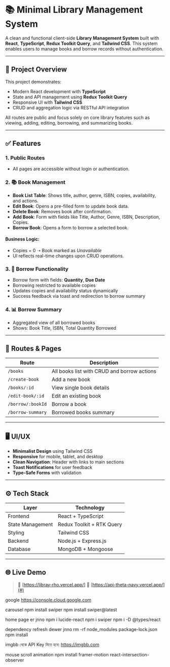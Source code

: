 # 📚 Minimal Library Management System

A clean and functional client-side **Library Management System** built with **React**, **TypeScript**, **Redux Toolkit Query**, and **Tailwind CSS**. This system enables users to manage books and borrow records without authentication.

---

## 🚀 Project Overview

This project demonstrates:
- Modern React development with **TypeScript**
- State and API management using **Redux Toolkit Query**
- Responsive UI with **Tailwind CSS**
- CRUD and aggregation logic via RESTful API integration

All routes are public and focus solely on core library features such as viewing, adding, editing, borrowing, and summarizing books.

---

## ✅ Features

### 1. Public Routes
- All pages are accessible without login or authentication.

### 2. 📚 Book Management
- **Book List Table**: Shows title, author, genre, ISBN, copies, availability, and actions.
- **Edit Book**: Opens a pre-filled form to update book data.
- **Delete Book**: Removes book after confirmation.
- **Add Book**: Form with fields like Title, Author, Genre, ISBN, Description, Copies.
- **Borrow Book**: Opens a form to borrow a selected book.

#### Business Logic:
- Copies = 0 ➝ Book marked as *Unavailable*
- UI reflects real-time changes upon CRUD operations.

### 3. 🔄 Borrow Functionality
- Borrow form with fields: **Quantity**, **Due Date**
- Borrowing restricted to available copies
- Updates copies and availability status dynamically
- Success feedback via toast and redirection to borrow summary

### 4. 📊 Borrow Summary
- Aggregated view of all borrowed books
- Shows: Book Title, ISBN, Total Quantity Borrowed

---

## 🧩 Routes & Pages

| Route | Description |
|-------|-------------|
| `/books` | All books list with CRUD and borrow actions |
| `/create-book` | Add a new book |
| `/books/:id` | View single book details |
| `/edit-book/:id` | Edit an existing book |
| `/borrow/:bookId` | Borrow a book |
| `/borrow-summary` | Borrowed books summary |

---

## 🖥️ UI/UX

- **Minimalist Design** using Tailwind CSS
- **Responsive** for mobile, tablet, and desktop
- **Clean Navigation**: Header with links to main sections
- **Toast Notifications** for user feedback
- **Type-Safe Forms** with validation

---

## ⚙️ Tech Stack

| Layer | Technology |
|-------|------------|
| Frontend | React + TypeScript |
| State Management | Redux Toolkit + RTK Query |
| Styling | Tailwind CSS |
| Backend | Node.js + Express.js |
| Database | MongoDB + Mongoose |

---

## 🌐 Live Demo

> 🔗 [https://libray-rho.vercel.app/]
> 🔗 [https://api-theta-navy.vercel.app/](#)

google 
https://console.cloud.google.com

carousel
npm install swiper
npm install swiper@latest

home page er jnno
npm i lucide-react
npm i swiper
npm i -D @types/react

dependency refresh dewer jnno
rm -rf node_modules package-lock.json
npm install

imgbb থেকে API Key নিতে হবে: https://imgbb.com

mouse scroll animation
npm install framer-motion react-intersection-observer
